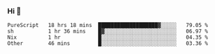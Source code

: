 ### Hi 👋

<!--START_SECTION:waka-->

```text
PureScript   18 hrs 18 mins  ███████████████████▓░░░░░   79.05 %
sh           1 hr 36 mins    █▓░░░░░░░░░░░░░░░░░░░░░░░   06.97 %
Nix          1 hr            █░░░░░░░░░░░░░░░░░░░░░░░░   04.35 %
Other        46 mins         █░░░░░░░░░░░░░░░░░░░░░░░░   03.36 %
```

<!--END_SECTION:waka-->
